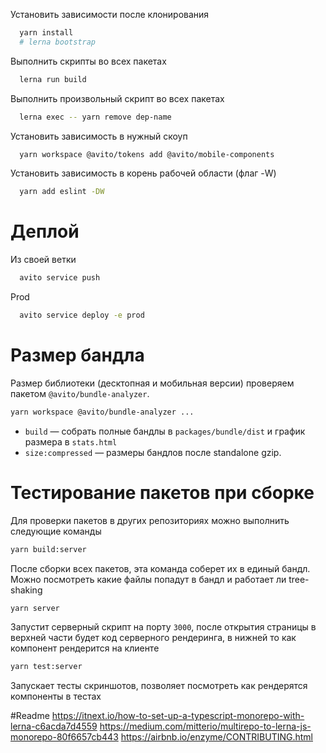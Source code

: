 Установить зависимости после клонирования
```sh
  yarn install
  # lerna bootstrap
```
Выполнить скрипты во всех пакетах
```sh
  lerna run build
```

Выполнить произвольный скрипт во всех пакетах
```sh
  lerna exec -- yarn remove dep-name
```

Установить зависимость в нужный скоуп

```sh
  yarn workspace @avito/tokens add @avito/mobile-components
```

Установить зависимость в корень рабочей области (флаг -W)
```sh
  yarn add eslint -DW 
```

# Деплой

Из своей ветки

```sh
  avito service push
```

Prod

```sh
  avito service deploy -e prod
```


# Размер бандла

Размер библиотеки (десктопная и мобильная версии) проверяем пакетом `@avito/bundle-analyzer`.

```sh
yarn workspace @avito/bundle-analyzer ...
```
- `build` — собрать полные бандлы в `packages/bundle/dist` и график размера в `stats.html`
- `size:compressed` — размеры бандлов после standalone gzip.

# Тестирование пакетов при сборке

Для проверки пакетов в других репозиториях можно выполнить следующие команды

```sh
yarn build:server
```
После сборки всех пакетов, эта команда соберет их в единый бандл. Можно посмотреть какие файлы попадут в бандл и работает ли tree-shaking

```sh
yarn server
```
Запустит серверный скрипт на порту `3000`, после открытия страницы в верхней части будет код серверного рендеринга,
в нижней то как компонент рендерится на клиенте

```sh
yarn test:server
```
Запускает тесты скриншотов, позволяет посмотреть как рендерятся компоненты в тестах


#Readme
https://itnext.io/how-to-set-up-a-typescript-monorepo-with-lerna-c6acda7d4559
https://medium.com/mitterio/multirepo-to-lerna-js-monorepo-80f6657cb443
https://airbnb.io/enzyme/CONTRIBUTING.html

